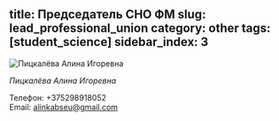 title: Председатель СНО ФМ
slug: lead_professional_union
category: other
tags: [student_science]
sidebar_index: 3
---

![Пицкалёва Алина Игоревна](/img/content/professional_union/professional_union_lead2.jpg)

*Пицкалёва Алина Игоревна*

Телефон:
+375298918052
<br>
Email:
alinkabseu@gmail.com